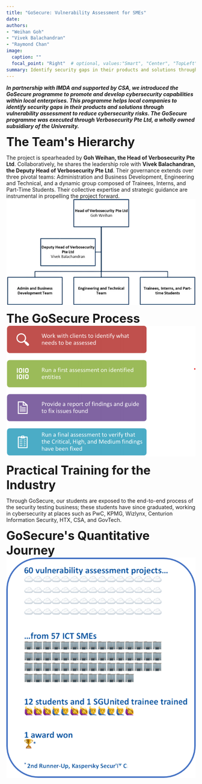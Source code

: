 ```yaml
---
title: "GoSecure: Vulnerability Assessment for SMEs"
date: 
authors:
- "Weihan Goh"
- "Vivek Balachandran"
- "Raymond Chan"
image: 
  caption: ""
  focal_point: "Right"  # optional, values:"Smart", "Center", "TopLeft", "Top", "TopRight", "Left", "Right", "BottomLeft", "Bottom", "BottomRight"
summary: Identify security gaps in their products and solutions through vulnerability assement
---
```


***In partnership with IMDA and supported by CSA, we introduced the GoSecure programme to promote and develop cybersecurity  capabilities within local enterprises. This programme helps local companies to identify security gaps in their products and solutions through vulnerability assessment to reduce cybersecurity risks. The GoSecure programme was executed through Verbosecurity Pte Ltd, a wholly owned subsidiary of the University.***

**<font size = 6>The Team's Hierarchy**</font>

The project is spearheaded by **Goh Weihan, the Head of Verbosecurity Pte Ltd**. Collaboratively, he shares the leadership role with **Vivek Balachandran, the Deputy Head of Verbosecurity Pte Ltd**. Their governance extends over three pivotal teams: Administration and Business Development, Engineering and Technical, and a dynamic group composed of Trainees, Interns, and Part-Time Students. Their collective expertise and strategic guidance are instrumental in propelling the project forward.
![Team Hierarchy](./team-hierarchy.png)

**<font size = 6>The GoSecure Process**</font>
![GoSecure Process](./gosecure-process.png)

**<font size = 6>Practical Training for the Industry**</font>

Through GoSecure, our students are exposed to the end-to-end process of the security testing business; these students have since graduated, working in cybersecurity at places such as PwC, KPMG, Wizlynx, Centurion Information Security, HTX, CSA, and GovTech.

**<font size = 6>GoSecure's Quantitative Journey**</font>
![GoSecure Quantitative Journey](./gosecure-numbers.png)